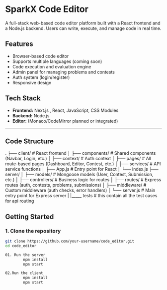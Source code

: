 # SparkX Code Editor

A full-stack web-based code editor platform built with a React frontend and a Node.js backend. Users can write, execute, and manage code in real time.

## Features

- Browser-based code editor
- Supports multiple languages (coming soon)
- Code execution and evaluation engine
- Admin panel for managing problems and contests
- Auth system (login/register)
- Responsive design

## Tech Stack

- **Frontend:** Next.js , React, JavaScript, CSS Modules
- **Backend:** Node.js
- **Editor:** (Monaco/CodeMirror planned or integrated)

---

## Code Structure
.
├── client/                 # React frontend
│   ├── components/         # Shared components (Navbar, Login, etc.)
│   ├── context/            # Auth context
│   ├── pages/              # All route-based pages (Dashboard, Editor, Contest, etc.)
│   ├── services/           # API service functions
│   ├── App.js              # Entry point for React
│   └── index.js
├── server/
│   ├── models/             # Mongoose models (User, Contest, Submission, etc.)
│   ├── controllers/        # Business logic for routes
│   ├── routes/             # Express routes (auth, contests, problems, submissions)
│   ├── middleware/         # Custom middleware (auth checks, error handlers)
│   └── server.js           # Main entry point for Express server
|   |_____ tests              # this contain all the test cases for api routing


## Getting Started

### 1. Clone the repository

```bash
git clone https://github.com/your-username/code_editor.git
cd code_editor

01. Run the server
        npm install 
        npm start

02.Run the client
        npm install
        npm start
